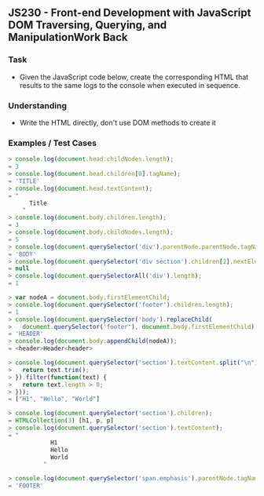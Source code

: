 ## JS230 - Front-end Development with JavaScript DOM Traversing, Querying, and ManipulationWork Back

### Task
- Given the JavaScript code below, create the corresponding HTML that results to the same logs to the console when executed in sequence.

### Understanding
- Write the HTML directly, don't use DOM methods to create it

### Examples / Test Cases
```js
> console.log(document.head.childNodes.length);
= 3
> console.log(document.head.children[0].tagName);
= 'TITLE'
> console.log(document.head.textContent);
= "
      Title
    "
> console.log(document.body.children.length);
= 3
> console.log(document.body.childNodes.length);
= 5
> console.log(document.querySelector('div').parentNode.parentNode.tagName);
= 'BODY'
> console.log(document.querySelector('div section').children[2].nextElementSibling);
= null
> console.log(document.querySelectorAll('div').length);
= 1

> var nodeA = document.body.firstElementChild;
> console.log(document.querySelector('footer').children.length);
= 1
> console.log(document.querySelector('body').replaceChild(
>   document.querySelector('footer'), document.body.firstElementChild).tagName);
= 'HEADER'
> console.log(document.body.appendChild(nodeA));
= <header>Header<header>

> console.log(document.querySelector('section').textContent.split("\n").map(function(text) {
>   return text.trim();
> }).filter(function(text) {
>   return text.length > 0;
> }));
= ["H1", "Hello", "World"]

> console.log(document.querySelector('section').children);
= HTMLCollection(3) [h1, p, p]
> console.log(document.querySelector('section').textContent);
= "
            H1
            Hello
            World
          "

> console.log(document.querySelector('span.emphasis').parentNode.tagName);
= 'FOOTER'
```